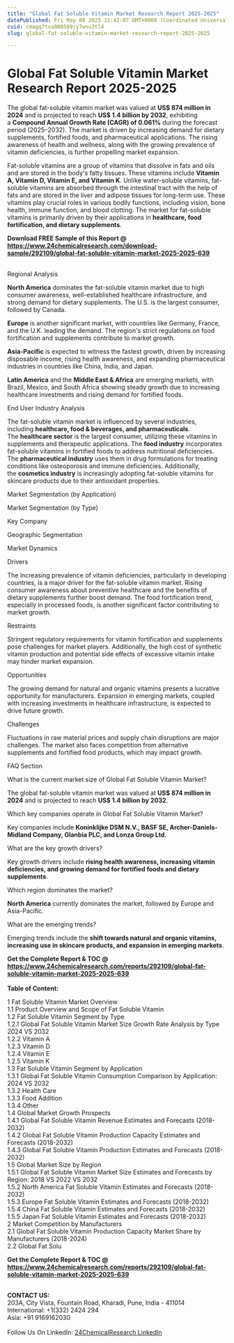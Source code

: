 ```yaml
---
title: "Global Fat Soluble Vitamin Market Research Report 2025-2025"
datePublished: Fri May 09 2025 11:42:07 GMT+0000 (Coordinated Universal Time)
cuid: cmagq7txa000509jy7wnu3tl4
slug: global-fat-soluble-vitamin-market-research-report-2025-2025

---
```


# Global Fat Soluble Vitamin Market Research Report 2025-2025

<p>The global fat-soluble vitamin market was valued at <strong>US$ 874 million in 2024</strong> and is projected to reach <strong>US$ 1.4 billion by 2032</strong>, exhibiting a <strong>Compound Annual Growth Rate (CAGR) of 0.061%</strong> during the forecast period (2025–2032). The market is driven by increasing demand for dietary supplements, fortified foods, and pharmaceutical applications. The rising awareness of health and wellness, along with the growing prevalence of vitamin deficiencies, is further propelling market expansion.</p><p>
</p><p>Fat-soluble vitamins are a group of vitamins that dissolve in fats and oils and are stored in the body's fatty tissues. These vitamins include <strong>Vitamin A, Vitamin D, Vitamin E, and Vitamin K</strong>. Unlike water-soluble vitamins, fat-soluble vitamins are absorbed through the intestinal tract with the help of fats and are stored in the liver and adipose tissues for long-term use. These vitamins play crucial roles in various bodily functions, including vision, bone health, immune function, and blood clotting. The market for fat-soluble vitamins is primarily driven by their applications in <strong>healthcare, food fortification, and dietary supplements</strong>.</p><div><b>Download FREE Sample of this Report @ 
            <a href="https://www.24chemicalresearch.com/download-sample/292109/global-fat-soluble-vitamin-market-2025-2025-639">
            https://www.24chemicalresearch.com/download-sample/292109/global-fat-soluble-vitamin-market-2025-2025-639</a></b></div><br><p>
Regional Analysis</p><p>
</p><p><strong>North America</strong> dominates the fat-soluble vitamin market due to high consumer awareness, well-established healthcare infrastructure, and strong demand for dietary supplements. The U.S. is the largest consumer, followed by Canada.</p><p>
</p><p><strong>Europe</strong> is another significant market, with countries like Germany, France, and the U.K. leading the demand. The region's strict regulations on food fortification and supplements contribute to market growth.</p><p>
</p><p><strong>Asia-Pacific</strong> is expected to witness the fastest growth, driven by increasing disposable income, rising health awareness, and expanding pharmaceutical industries in countries like China, India, and Japan.</p><p>
</p><p><strong>Latin America</strong> and the <strong>Middle East &amp; Africa</strong> are emerging markets, with Brazil, Mexico, and South Africa showing steady growth due to increasing healthcare investments and rising demand for fortified foods.</p><p>
End User Industry Analysis</p><p>
</p><p>The fat-soluble vitamin market is influenced by several industries, including <strong>healthcare, food &amp; beverages, and pharmaceuticals</strong>. The <strong>healthcare sector</strong> is the largest consumer, utilizing these vitamins in supplements and therapeutic applications. The <strong>food industry</strong> incorporates fat-soluble vitamins in fortified foods to address nutritional deficiencies. The <strong>pharmaceutical industry</strong> uses them in drug formulations for treating conditions like osteoporosis and immune deficiencies. Additionally, the <strong>cosmetics industry</strong> is increasingly adopting fat-soluble vitamins for skincare products due to their antioxidant properties.</p><p>
Market Segmentation (by Application)</p><p>
</p><p>
Market Segmentation (by Type)</p><p>
</p><p>
Key Company</p><p>
</p><p>
Geographic Segmentation</p><p>
</p><p>
Market Dynamics</p><p>
Drivers</p><p>
</p><p>The increasing prevalence of vitamin deficiencies, particularly in developing countries, is a major driver for the fat-soluble vitamin market. Rising consumer awareness about preventive healthcare and the benefits of dietary supplements further boost demand. The food fortification trend, especially in processed foods, is another significant factor contributing to market growth.</p><p>
Restraints</p><p>
</p><p>Stringent regulatory requirements for vitamin fortification and supplements pose challenges for market players. Additionally, the high cost of synthetic vitamin production and potential side effects of excessive vitamin intake may hinder market expansion.</p><p>
Opportunities</p><p>
</p><p>The growing demand for natural and organic vitamins presents a lucrative opportunity for manufacturers. Expansion in emerging markets, coupled with increasing investments in healthcare infrastructure, is expected to drive future growth.</p><p>
Challenges</p><p>
</p><p>Fluctuations in raw material prices and supply chain disruptions are major challenges. The market also faces competition from alternative supplements and fortified food products, which may impact growth.</p><p>
FAQ Section</p><p>
What is the current market size of Global Fat Soluble Vitamin Market?</p><p>
</p><p>The global fat-soluble vitamin market was valued at <strong>US$ 874 million in 2024</strong> and is projected to reach <strong>US$ 1.4 billion by 2032</strong>.</p><p>
Which key companies operate in Global Fat Soluble Vitamin Market?</p><p>
</p><p>Key companies include <strong>Koninklijke DSM N.V., BASF SE, Archer-Daniels-Midland Company, Glanbia PLC, and Lonza Group Ltd</strong>.</p><p>
What are the key growth drivers?</p><p>
</p><p>Key growth drivers include <strong>rising health awareness, increasing vitamin deficiencies, and growing demand for fortified foods and dietary supplements</strong>.</p><p>
Which region dominates the market?</p><p>
</p><p><strong>North America</strong> currently dominates the market, followed by Europe and Asia-Pacific.</p><p>
What are the emerging trends?</p><p>
</p><p>Emerging trends include the <strong>shift towards natural and organic vitamins, increasing use in skincare products, and expansion in emerging markets</strong>.</p>

<div><b>Get the Complete Report & TOC @ 
            <a href="https://www.24chemicalresearch.com/reports/292109/global-fat-soluble-vitamin-market-2025-2025-639">
            https://www.24chemicalresearch.com/reports/292109/global-fat-soluble-vitamin-market-2025-2025-639</a></b></div><br>
            <b>Table of Content:</b><p>1 Fat Soluble Vitamin Market Overview<br />
    1.1 Product Overview and Scope of Fat Soluble Vitamin<br />
    1.2 Fat Soluble Vitamin Segment by Type<br />
        1.2.1 Global Fat Soluble Vitamin Market Size Growth Rate Analysis by Type 2024 VS 2032<br />
        1.2.2 Vitamin A<br />
        1.2.3 Vitamin D<br />
        1.2.4 Vitamin E<br />
        1.2.5 Vitamin K<br />
    1.3 Fat Soluble Vitamin Segment by Application<br />
        1.3.1 Global Fat Soluble Vitamin Consumption Comparison by Application: 2024 VS 2032<br />
        1.3.2 Health Care<br />
        1.3.3 Food Addition<br />
        1.3.4 Other<br />
    1.4 Global Market Growth Prospects<br />
        1.4.1 Global Fat Soluble Vitamin Revenue Estimates and Forecasts (2018-2032)<br />
        1.4.2 Global Fat Soluble Vitamin Production Capacity Estimates and Forecasts (2018-2032)<br />
        1.4.3 Global Fat Soluble Vitamin Production Estimates and Forecasts (2018-2032)<br />
    1.5 Global Market Size by Region<br />
        1.5.1 Global Fat Soluble Vitamin Market Size Estimates and Forecasts by Region: 2018 VS 2022 VS 2032<br />
        1.5.2 North America Fat Soluble Vitamin Estimates and Forecasts (2018-2032)<br />
        1.5.3 Europe Fat Soluble Vitamin Estimates and Forecasts (2018-2032)<br />
        1.5.4 China Fat Soluble Vitamin Estimates and Forecasts (2018-2032)<br />
        1.5.5 Japan Fat Soluble Vitamin Estimates and Forecasts (2018-2032)<br />
2 Market Competition by Manufacturers<br />
    2.1 Global Fat Soluble Vitamin Production Capacity Market Share by Manufacturers (2018-2024)<br />
    2.2 Global Fat Solu</p>

<div><b>Get the Complete Report & TOC @ 
            <a href="https://www.24chemicalresearch.com/reports/292109/global-fat-soluble-vitamin-market-2025-2025-639">
            https://www.24chemicalresearch.com/reports/292109/global-fat-soluble-vitamin-market-2025-2025-639</a></b></div><br>

<b>CONTACT US:</b><br>
            203A, City Vista, Fountain Road, Kharadi, Pune, India - 411014<br>
            International: +1(332) 2424 294<br>
            Asia: +91 9169162030 <br><br>
            Follow Us On LinkedIn: <a href="https://www.linkedin.com/company/24chemicalresearch/">24ChemicalResearch LinkedIn</a>
